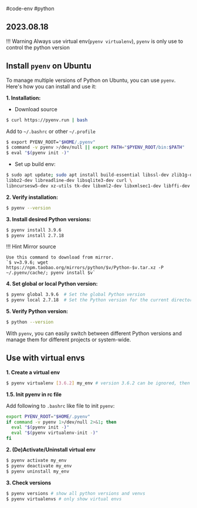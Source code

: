 #code-env #python
## 2023.08.18

!!! Warning Always use virtual env(`pyenv virtualenv`), `pyenv` is only use to control the python version

## Install `pyenv` on Ubuntu

To manage multiple versions of Python on Ubuntu, you can use `pyenv`. Here's how you can install and use it:

**1. Installation:**

- Download source

```bash
$ curl https://pyenv.run | bash
```

Add to `~/.bashrc` or other `~/.profile`

```bash
$ export PYENV_ROOT="$HOME/.pyenv"
$ command -v pyenv >/dev/null || export PATH="$PYENV_ROOT/bin:$PATH"
$ eval "$(pyenv init -)"
```

- Set up build env:

```bash
$ sudo apt update; sudo apt install build-essential libssl-dev zlib1g-dev \
libbz2-dev libreadline-dev libsqlite3-dev curl \
libncursesw5-dev xz-utils tk-dev libxml2-dev libxmlsec1-dev libffi-dev liblzma-dev
```

**2. Verify installation:**

```bash
$ pyenv --version
```

**3. Install desired Python versions:**

```bash
$ pyenv install 3.9.6
$ pyenv install 2.7.18
```

!!! Hint Mirror source

    Use this command to download from mirror.  
    `$ v=3.9.6; wget https://npm.taobao.org/mirrors/python/$v/Python-$v.tar.xz -P ~/.pyenv/cache/; pyenv install $v`

**4. Set global or local Python version:**

```bash
$ pyenv global 3.9.6  # Set the global Python version
$ pyenv local 2.7.18  # Set the Python version for the current directory
```

**5. Verify Python version:**

```bash
$ python --version
```

With `pyenv`, you can easily switch between different Python versions and manage them for different projects or system-wide.

## Use with virtual envs

**1. Create a virtual env**

```bash
$ pyenv virtualenv [3.6.2] my_env # version 3.6.2 can be ignored, then use current version to create venv
```

**1.5. Init pyenv in rc file**

Add following to `.bashrc` like file to init `pyenv`: 

```bash
export PYENV_ROOT="$HOME/.pyenv"
if command -v pyenv 1>/dev/null 2>&1; then
  eval "$(pyenv init -)"
  eval "$(pyenv virtualenv-init -)"
fi
```

**2. (De)Activate/Uninstall virtual env**

```bash
$ pyenv activate my_env
$ pyenv deactivate my_env
$ pyenv uninstall my_env
```

**3. Check versions**

```bash
$ pyenv versions # show all python versions and venvs
$ pyenv virtualenvs # only show virtual envs
```